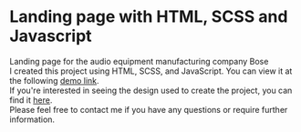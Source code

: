 # Landing page with HTML, SCSS and Javascript
Landing page for the audio equipment manufacturing company Bose \
I created this project using HTML, SCSS, and JavaScript. You can view it at the following [demo link](https://pavloreutskiy.github.io/bose-landing/). \
If you're interested in seeing the design used to create the project, you can find it [here](https://www.figma.com/file/OMjQNb3hg1LKMV4OwyQ3Ao/BOSE?node-id=0%3A1&t=s7YI1mUSQcIV9SvG-0).\
Please feel free to contact me if you have any questions or require further information.
